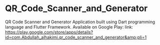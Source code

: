 # QR_Code_Scanner_and_Generator
QR Code Scanner and Generator Application built using Dart programming language and Flutter Framework.   Available on Google Play: link: https://play.google.com/store/apps/details?id=com.Abdullah_alhakimi.qr_code_scanner_and_generator&amp;pli=1
